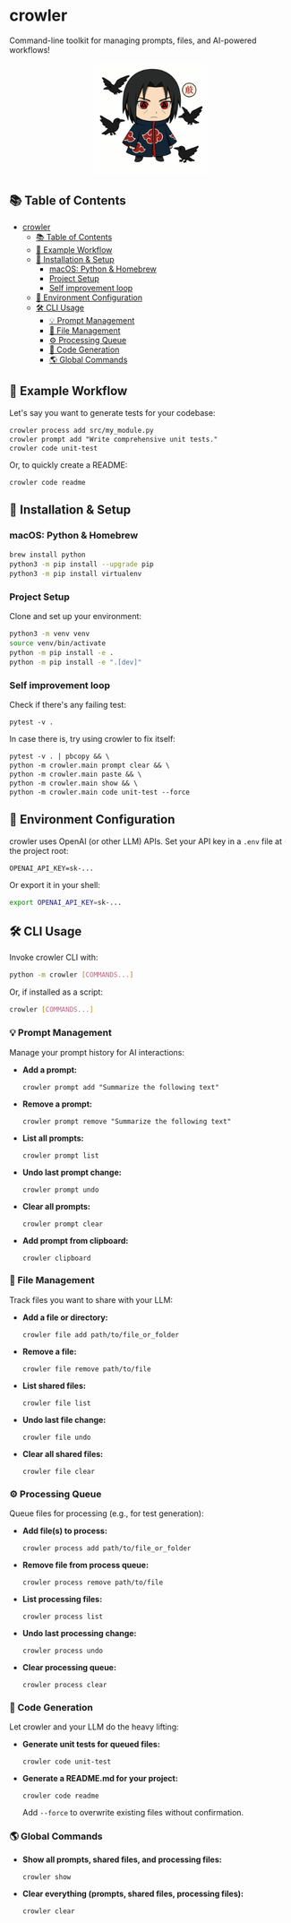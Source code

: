 # crowler

Command-line toolkit for managing prompts, files, and AI-powered workflows!

<div align="center">
  <img src="https://raw.githubusercontent.com/gardusig/crowler/main/media/itachi.png" height="200" />
</div>

## 📚 Table of Contents

- [crowler](#crowler)
  - [📚 Table of Contents](#-table-of-contents)
  - [🔄 Example Workflow](#-example-workflow)
  - [🚀 Installation \& Setup](#-installation--setup)
    - [macOS: Python \& Homebrew](#macos-python--homebrew)
    - [Project Setup](#project-setup)
    - [Self improvement loop](#self-improvement-loop)
  - [🔐 Environment Configuration](#-environment-configuration)
  - [🛠️ CLI Usage](#️-cli-usage)
    - [💡 Prompt Management](#-prompt-management)
    - [📁 File Management](#-file-management)
    - [⚙️ Processing Queue](#️-processing-queue)
    - [🤖 Code Generation](#-code-generation)
    - [🌎 Global Commands](#-global-commands)

## 🔄 Example Workflow

Let's say you want to generate tests for your codebase:

```
crowler process add src/my_module.py
crowler prompt add "Write comprehensive unit tests."
crowler code unit-test
```

Or, to quickly create a README:

```
crowler code readme
```

## 🚀 Installation & Setup

### macOS: Python & Homebrew

```bash
brew install python
python3 -m pip install --upgrade pip
python3 -m pip install virtualenv
```

### Project Setup

Clone and set up your environment:

```bash
python3 -m venv venv
source venv/bin/activate
python -m pip install -e .
python -m pip install -e ".[dev]"
```

### Self improvement loop

Check if there's any failing test:

```
pytest -v .
```

In case there is, try using crowler to fix itself:

```
pytest -v . | pbcopy && \
python -m crowler.main prompt clear && \
python -m crowler.main paste && \
python -m crowler.main show && \
python -m crowler.main code unit-test --force
```

## 🔐 Environment Configuration

crowler uses OpenAI (or other LLM) APIs. Set your API key in a `.env` file at the project root:

```env
OPENAI_API_KEY=sk-...
```

Or export it in your shell:

```bash
export OPENAI_API_KEY=sk-...
```

## 🛠️ CLI Usage

Invoke crowler CLI with:

```bash
python -m crowler [COMMANDS...]
```

Or, if installed as a script:

```bash
crowler [COMMANDS...]
```

### 💡 Prompt Management

Manage your prompt history for AI interactions:

- **Add a prompt:**
  ```
  crowler prompt add "Summarize the following text"
  ```

- **Remove a prompt:**
  ```
  crowler prompt remove "Summarize the following text"
  ```

- **List all prompts:**
  ```
  crowler prompt list
  ```

- **Undo last prompt change:**
  ```
  crowler prompt undo
  ```

- **Clear all prompts:**
  ```
  crowler prompt clear
  ```

- **Add prompt from clipboard:**
  ```
  crowler clipboard
  ```

### 📁 File Management

Track files you want to share with your LLM:

- **Add a file or directory:**
  ```
  crowler file add path/to/file_or_folder
  ```

- **Remove a file:**
  ```
  crowler file remove path/to/file
  ```

- **List shared files:**
  ```
  crowler file list
  ```

- **Undo last file change:**
  ```
  crowler file undo
  ```

- **Clear all shared files:**
  ```
  crowler file clear
  ```

### ⚙️ Processing Queue

Queue files for processing (e.g., for test generation):

- **Add file(s) to process:**
  ```
  crowler process add path/to/file_or_folder
  ```

- **Remove file from process queue:**
  ```
  crowler process remove path/to/file
  ```

- **List processing files:**
  ```
  crowler process list
  ```

- **Undo last processing change:**
  ```
  crowler process undo
  ```

- **Clear processing queue:**
  ```
  crowler process clear
  ```

### 🤖 Code Generation

Let crowler and your LLM do the heavy lifting:

- **Generate unit tests for queued files:**
  ```
  crowler code unit-test
  ```

- **Generate a README.md for your project:**
  ```
  crowler code readme
  ```

  Add `--force` to overwrite existing files without confirmation.

### 🌎 Global Commands

- **Show all prompts, shared files, and processing files:**
  ```
  crowler show
  ```

- **Clear everything (prompts, shared files, processing files):**
  ```
  crowler clear
  ```
